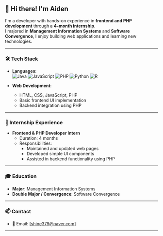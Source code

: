 ## 👋 Hi there! I'm **Aiden**

I'm a developer with hands-on experience in **frontend and PHP development** through a **4-month internship**.  
I majored in **Management Information Systems** and **Software Convergence**, I enjoy building web applications and learning new technologies.

---

### 🛠️ Tech Stack

- **Languages**:  
  ![Java](https://img.shields.io/badge/Java-007396?style=flat-square&logo=java&logoColor=white)
  ![JavaScript](https://img.shields.io/badge/JavaScript-F7DF1E?style=flat-square&logo=javascript&logoColor=black)
  ![PHP](https://img.shields.io/badge/PHP-777BB4?style=flat-square&logo=php&logoColor=white)
  ![Python](https://img.shields.io/badge/Python-3776AB?style=flat-square&logo=python&logoColor=white)
  ![R](https://img.shields.io/badge/R-276DC3?style=flat-square&logo=r&logoColor=white)

- **Web Development**:
  - HTML, CSS, JavaScript, PHP
  - Basic frontend UI implementation
  - Backend integration using PHP

---

### 💼 Internship Experience

- **Frontend & PHP Developer Intern**  
  - Duration: 4 months  
  - Responsibilities:  
    - Maintained and updated web pages  
    - Developed simple UI components  
    - Assisted in backend functionality using PHP  

---

### 🎓 Education

- **Major**: Management Information Systems  
- **Double Major / Convergence**: Software Convergence  

---

### 📫 Contact

- 📧 Email: [shine379@naver.com]  

---

<!-- Visitor badge (optional) -->
<!-- ![Visitor](https://komarev.com/ghpvc/?username=your-github-id&color=blue) -->

<!-- GitHub stats (optional) -->
<!-- 
![your-github-id's GitHub stats](https://github-readme-stats.vercel.app/api?username=your-github-id&show_icons=true&theme=default)
-->
